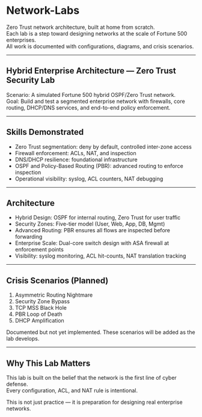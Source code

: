 # Network-Labs

Zero Trust network architecture, built at home from scratch.  
Each lab is a step toward designing networks at the scale of Fortune 500 enterprises.  
All work is documented with configurations, diagrams, and crisis scenarios.

---

## Hybrid Enterprise Architecture — Zero Trust Security Lab

Scenario: A simulated Fortune 500 hybrid OSPF/Zero Trust network.  
Goal: Build and test a segmented enterprise network with firewalls, core routing, DHCP/DNS services, and end-to-end policy enforcement.

---

## Skills Demonstrated

- Zero Trust segmentation: deny by default, controlled inter-zone access  
- Firewall enforcement: ACLs, NAT, and inspection  
- DNS/DHCP resilience: foundational infrastructure  
- OSPF and Policy-Based Routing (PBR): advanced routing to enforce inspection  
- Operational visibility: syslog, ACL counters, NAT debugging  

---

## Architecture

- Hybrid Design: OSPF for internal routing, Zero Trust for user traffic  
- Security Zones: Five-tier model (User, Web, App, DB, Mgmt)  
- Advanced Routing: PBR ensures all flows are inspected before forwarding  
- Enterprise Scale: Dual-core switch design with ASA firewall at enforcement points  
- Visibility: syslog monitoring, ACL hit-counts, NAT translation tracking  

---

## Crisis Scenarios (Planned)

1. Asymmetric Routing Nightmare  
2. Security Zone Bypass  
3. TCP MSS Black Hole  
4. PBR Loop of Death  
5. DHCP Amplification  

Documented but not yet implemented. These scenarios will be added as the lab develops.

---

## Why This Lab Matters

This lab is built on the belief that the network is the first line of cyber defense.  
Every configuration, ACL, and NAT rule is intentional.  

This is not just practice — it is preparation for designing real enterprise networks.
